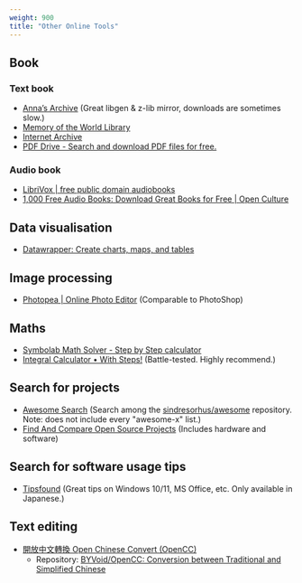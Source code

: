 ```yaml
---
weight: 900
title: "Other Online Tools"
---
```

## Book

### Text book

- [Anna’s Archive](https://annas-archive.org/) \(Great libgen \& z-lib mirror, downloads are sometimes slow.\)
- [Memory of the World Library](https://library.memoryoftheworld.org/)
- [Internet Archive](https://archive.org/)
- [PDF Drive - Search and download PDF files for free.](https://www.pdfdrive.com/)

### Audio book

- [LibriVox | free public domain audiobooks](https://librivox.org/)
- [1,000 Free Audio Books: Download Great Books for Free | Open Culture](https://www.openculture.com/freeaudiobooks)


## Data visualisation

- [Datawrapper: Create charts, maps, and tables](https://www.datawrapper.de/)


## Image processing

- [Photopea | Online Photo Editor](https://www.photopea.com/) \(Comparable to PhotoShop\)


## Maths

- [Symbolab Math Solver - Step by Step calculator](https://www.symbolab.com/)
- [Integral Calculator • With Steps!](https://www.integral-calculator.com/) \(Battle-tested. Highly recommend.\)


## Search for projects

- [Awesome Search](https://awesomelists.top/#/) \(Search among the [sindresorhus/awesome](https://github.com/sindresorhus/awesome) repository. Note: does not include every "awesome-x" list.\)
- [Find And Compare Open Source Projects](https://awesomeopensource.com/) \(Includes hardware and software\)


## Search for software usage tips

- [Tipsfound](https://www.tipsfound.com/) \(Great tips on Windows 10/11, MS Office, etc. Only available in Japanese.\)


## Text editing

- [開放中文轉換 Open Chinese Convert (OpenCC)](https://opencc.byvoid.com/)
    - Repository: [BYVoid/OpenCC: Conversion between Traditional and Simplified Chinese](https://github.com/BYVoid/OpenCC)
